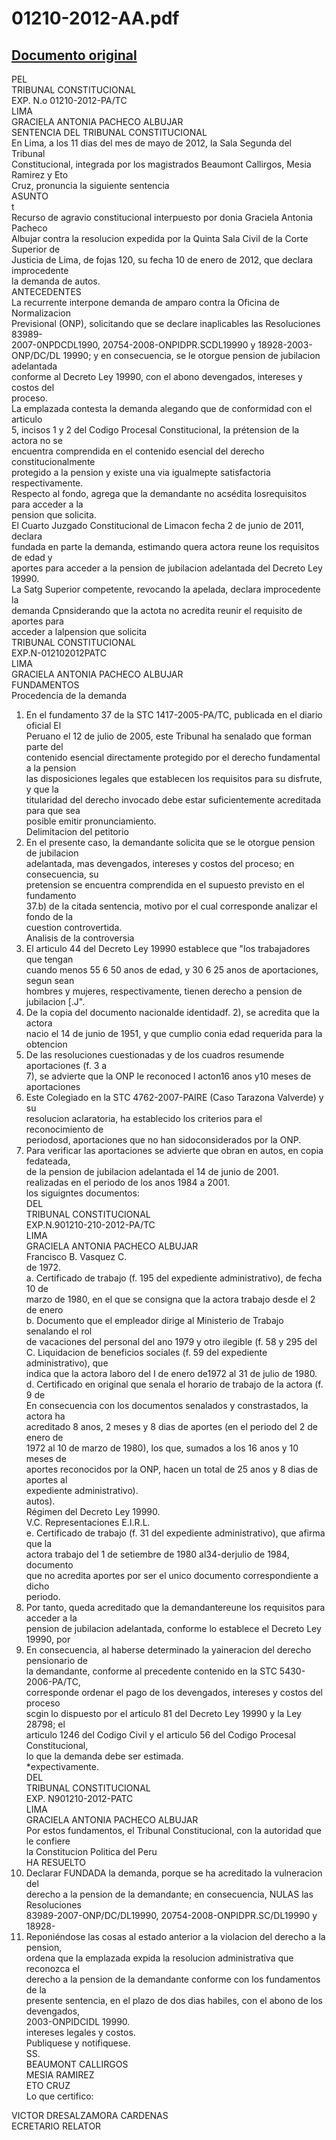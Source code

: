 
01210-2012-AA.pdf
=================
  
[Documento original](https://tc.gob.pe/jurisprudencia/2012/01210-2012-AA.pdf)  
---  
PEL  
TRIBUNAL CONSTITUCIONAL  
EXP. N.o 01210-2012-PA/TC  
LIMA  
GRACIELA ANTONIA PACHECO ALBUJAR  
SENTENCIA DEL TRIBUNAL CONSTITUCIONAL  
En Lima, a los 11 dias del mes de mayo de 2012, la Sala Segunda del Tribunal  
Constitucional, integrada por los magistrados Beaumont Callirgos, Mesia Ramirez y Eto  
Cruz, pronuncia la siguiente sentencia  
ASUNTO  
t  
Recurso de agravio constitucional interpuesto por donia Graciela Antonia Pacheco  
Albujar contra la resolucion expedida por la Quinta Sala Civil de la Corte Superior de  
Justicia de Lima, de fojas 120, su fecha 10 de enero de 2012, que declara improcedente  
la demanda de autos.  
ANTECEDENTES  
La recurrente interpone demanda de amparo contra la Oficina de Normalizacion  
Previsional (ONP), solicitando que se declare inaplicables las Resoluciones 83989-  
2007-0NPDCDL1990, 20754-2008-ONPIDPR.SCDL19990 y 18928-2003-  
ONP/DC/DL 19990; y en consecuencia, se le otorgue pension de jubilacion adelantada  
conforme al Decreto Ley 19990, con el abono devengados, intereses y costos del  
proceso.  
La emplazada contesta la demanda alegando que de conformidad con el articulo  
5, incisos 1 y 2 del Codigo Procesal Constitucional, la prétension de la actora no se  
encuentra comprendida en el contenido esencial del derecho constitucionalmente  
protegido a la pension y existe una via igualmepte satisfactoria respectivamente.  
Respecto al fondo, agrega que la demandante no acsédita losrequisitos para acceder a la  
pension que solicita.  
El Cuarto Juzgado Constitucional de Limacon fecha 2 de junio de 2011, declara  
fundada en parte la demanda, estimando quera actora reune los requisitos de edad y  
aportes para acceder a la pension de jubilacion adelantada del Decreto Ley 19990.  
La Satg Superior competente, revocando la apelada, declara improcedente la  
demanda Cpnsiderando que la actota no acredita reunir el requisito de aportes para  
acceder a lalpension que solicita  
TRIBUNAL CONSTITUCIONAL  
EXP.N-012102012PATC  
LIMA  
GRACIELA ANTONIA PACHECO ALBUJAR  
FUNDAMENTOS  
Procedencia de la demanda  
1. En el fundamento 37 de la STC 1417-2005-PA/TC, publicada en el diario oficial El  
Peruano el 12 de julio de 2005, este Tribunal ha senalado que forman parte del  
contenido esencial directamente protegido por el derecho fundamental a la pension  
las disposiciones legales que establecen los requisitos para su disfrute, y que la  
titularidad del derecho invocado debe estar suficientemente acreditada para que sea  
posible emitir pronunciamiento.  
Delimitacion del petitorio  
2. En el presente caso, la demandante solicita que se le otorgue pension de jubilacion  
adelantada, mas devengados, intereses y costos del proceso; en consecuencia, su  
pretension se encuentra comprendida en el supuesto previsto en el fundamento  
37.b) de la citada sentencia, motivo por el cual corresponde analizar el fondo de la  
cuestion controvertida.  
Analisis de la controversia  
4. El articulo 44 del Decreto Ley 19990 establece que "los trabajadores que tengan  
cuando menos 55 6 50 anos de edad, y 30 6 25 anos de aportaciones, segun sean  
hombres y mujeres, respectivamente, tienen derecho a pension de jubilacion [.J".  
5. De la copia del documento nacionalde identidadf. 2), se acredita que la actora  
nacio el 14 de junio de 1951, y que cumplio conia edad requerida para la obtencion  
6. De las resoluciones cuestionadas y de los cuadros resumende aportaciones (f. 3 a  
7), se advierte que la ONP le reconoced l acton16 anos y10 meses de aportaciones  
7. Este Colegiado en la STC 4762-2007-PAIRE (Caso Tarazona Valverde) y su  
resolucion aclaratoria, ha establecido los criterios para el reconocimiento de  
periodosd, aportaciones que no han sidoconsiderados por la ONP.  
8. Para verificar las aportaciones se advierte que obran en autos, en copia fedateada,  
de la pension de jubilacion adelantada el 14 de junio de 2001.  
realizadas en el periodo de los anos 1984 a 2001.  
los siguigntes documentos:  
DEL  
TRIBUNAL CONSTITUCIONAL  
EXP.N.901210-210-2012-PA/TC  
LIMA  
GRACIELA ANTONIA PACHECO ALBUJAR  
Francisco B. Vasquez C.  
de 1972.  
a. Certificado de trabajo (f. 195 del expediente administrativo), de fecha 10 de  
marzo de 1980, en el que se consigna que la actora trabajo desde el 2 de enero  
b. Documento que el empleador dirige al Ministerio de Trabajo senalando el rol  
de vacaciones del personal del ano 1979 y otro ilegible (f. 58 y 295 del  
C. Liquidacion de beneficios sociales (f. 59 del expediente administrativo), que  
indica que la actora laboro del I de enero de1972 al 31 de julio de 1980.  
d. Certificado en original que senala el horario de trabajo de la actora (f. 9 de  
En consecuencia con los documentos senalados y constrastados, la actora ha  
acreditado 8 anos, 2 meses y 8 dias de aportes (en el periodo del 2 de enero de  
1972 al 10 de marzo de 1980), los que, sumados a los 16 anos y 10 meses de  
aportes reconocidos por la ONP, hacen un total de 25 anos y 8 dias de aportes al  
expediente administrativo).  
autos).  
Régimen del Decreto Ley 19990.  
V.C. Representaciones E.I.R.L.  
e. Certificado de trabajo (f. 31 del expediente administrativo), que afirma que la  
actora trabajo del 1 de setiembre de 1980 al34-derjulio de 1984, documento  
que no acredita aportes por ser el unico documento correspondiente a dicho  
periodo.  
9. Por tanto, queda acreditado que la demandantereune los requisitos para acceder a la  
pension de jubilacion adelantada, conforme lo establece el Decreto Ley 19990, por  
10. En consecuencia, al haberse determinado la yaineracion del derecho pensionario de  
la demandante, conforme al precedente contenido en la STC 5430-2006-PA/TC,  
corresponde ordenar el pago de los devengados, intereses y costos del proceso  
scgin lo dispuesto por el articulo 81 del Decreto Ley 19990 y la Ley 28798; el  
articulo 1246 del Codigo Civil y el articulo 56 del Codigo Procesal Constitucional,  
lo que la demanda debe ser estimada.  
*expectivamente.  
DEL  
TRIBUNAL CONSTITUCIONAL  
EXP. N901210-2012-PATC  
LIMA  
GRACIELA ANTONIA PACHECO ALBUJAR  
Por estos fundamentos, el Tribunal Constitucional, con la autoridad que le confiere  
la Constitucion Politica del Peru  
HA RESUELTO  
1. Declarar FUNDADA la demanda, porque se ha acreditado la vulneracion del  
derecho a la pension de la demandante; en consecuencia, NULAS las Resoluciones  
83989-2007-ONP/DC/DL19990, 20754-2008-ONPIDPR.SC/DL19990 y 18928-  
2. Reponiéndose las cosas al estado anterior a la violacion del derecho a la pension,  
ordena que la emplazada expida la resolucion administrativa que reconozca el  
derecho a la pension de la demandante conforme con los fundamentos de la  
presente sentencia, en el plazo de dos dias habiles, con el abono de los devengados,  
2003-ONPIDCIDL 19990.  
intereses legales y costos.  
Publiquese y notifiquese.  
SS.  
BEAUMONT CALLIRGOS  
MESIA RAMIREZ  
ETO CRUZ  
Lo que certifico:  
  
VICTOR DRESALZAMORA CARDENAS  
ECRETARIO RELATOR
